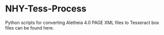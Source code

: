 # NHY-Tess-Process

Python scripts for converting Aletheia 4.0 PAGE XML files to Tesseract box files can be found here.
